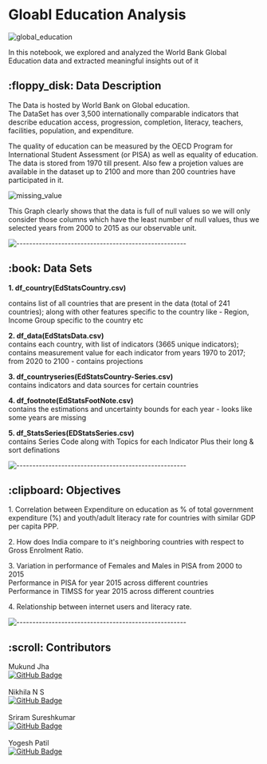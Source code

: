 <h1>Gloabl Education Analysis</h1>

![global_education](https://user-images.githubusercontent.com/43104489/121780711-326b0a80-cbbf-11eb-9bd6-b5e182331d69.png)


<p>In this notebook, we explored and analyzed the World Bank Global Education data and extracted meaningful insights out of it </p>

<h2> :floppy_disk: Data Description</h2>
The Data is hosted by World Bank on Global education.</br>
The DataSet has over 3,500 internationally comparable indicators that describe education access, progression, completion, literacy, teachers, facilities, population, and expenditure. </br>


<p>The quality of education can be measured by the OECD Program for International Student Assessment (or PISA) as well as equality of education. </br>
The data is stored from 1970 till present. Also few a projetion values are available in the dataset up to 2100 and more than 200 countries have participated in it.
</p>

![missing_value](https://user-images.githubusercontent.com/43104489/121783871-cd1f1580-cbce-11eb-8325-3cb40e14d821.png)
<p>
This Graph clearly shows that the data is full of null values so we will only consider those columns which have the least number of null values, thus we selected years from 2000 to 2015 as our observable unit.
</p>



![-----------------------------------------------------](https://raw.githubusercontent.com/andreasbm/readme/master/assets/lines/rainbow.png)

<h2> :book: Data Sets</h2>
<b> 1. df_country(EdStatsCountry.csv) </b></br>
<p>contains list of all countries that are present in the data (total of 241 countries); along with other features specific to the country like - Region, Income Group specific to the country etc</p>

<p><b>2. df_data(EdStatsData.csv)</b> </br>
contains each country, with list of indicators (3665 unique indicators); contains measurement value for each indicator from years 1970 to 2017; from 2020 to 2100 - contains projections</p>

<p><b>3. df_countryseries(EdStatsCountry-Series.csv)</b></br>
contains indicators and data sources for certain countries</p>

<p><b>4. df_footnote(EdStatsFootNote.csv)</b><br>
 contains the estimations and uncertainty bounds for each year - looks like some years are missing</p>
 
 <p><b>5. df_StatsSeries(EDStatsSeries.csv) </b></br>
 contains Series Code along with Topics for each Indicator Plus their long & sort definations</p>

![-----------------------------------------------------](https://raw.githubusercontent.com/andreasbm/readme/master/assets/lines/rainbow.png)

<h2> :clipboard: Objectives</h2>

<p>1. Correlation between Expenditure on education as % of total government expenditure (%) and youth/adult literacy rate for countries with similar GDP per capita PPP.</p>

<p>2. How does India compare to it's neighboring countries with respect to Gross Enrolment Ratio.</p>

<p>3. Variation in performance of Females and Males in PISA from 2000 to 2015 </br>
      Performance in PISA for year 2015 across different countries </br>
      Performance in TIMSS for year 2015 across different countries </p>

<p>4. Relationship between internet users and literacy rate.</p>

![-----------------------------------------------------](https://raw.githubusercontent.com/andreasbm/readme/master/assets/lines/rainbow.png)

<!-- Contributors -->
<h2 id="Contributors"> :scroll: Contributors</h2>

Mukund Jha </br> [![GitHub Badge](https://img.shields.io/badge/GitHub-100000?style=for-the-badge&logo=github&logoColor=white)](https://github.com/estoymukundjha/Global-education-analysis)</br> </br>
Nikhila N S </br> [![GitHub Badge](https://img.shields.io/badge/GitHub-100000?style=for-the-badge&logo=github&logoColor=white)](https://github.com/nikhilans/global-education-analysis) </br> </br>
Sriram Sureshkumar </br> [![GitHub Badge](https://img.shields.io/badge/GitHub-100000?style=for-the-badge&logo=github&logoColor=white)](https://github.com/Sriram1717/World-Bank-Global-Education-Analysis.git) </br> </br>
Yogesh Patil </br> [![GitHub Badge](https://img.shields.io/badge/GitHub-100000?style=for-the-badge&logo=github&logoColor=white)](https://github.com/Yogesh-8998/World-Bank-Global-Education-Analysis)
